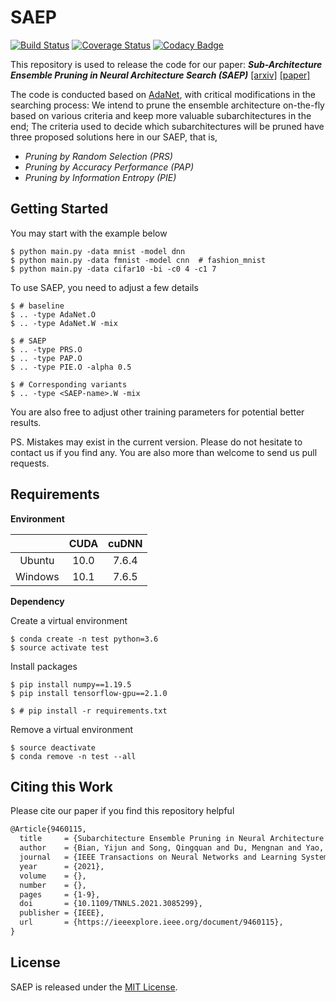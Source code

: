 # SAEP

[![Build Status](https://app.travis-ci.com/eustomaqua/SAEP.svg?branch=master)](https://app.travis-ci.com/eustomaqua/SAEP) 
[![Coverage Status](https://coveralls.io/repos/github/eustomaqua/SAEP/badge.svg?branch=master)](https://coveralls.io/github/eustomaqua/SAEP?branch=master) 
[![Codacy Badge](https://app.codacy.com/project/badge/Grade/a758b0c84d3d45cb8f1fa414abd64c09)](https://www.codacy.com/gh/eustomaqua/SAEP/dashboard?utm_source=github.com&amp;utm_medium=referral&amp;utm_content=eustomaqua/SAEP&amp;utm_campaign=Badge_Grade) 


This repository is used to release the code for our paper: ***Sub-Architecture Ensemble Pruning in Neural Architecture Search (SAEP)*** [[arxiv]](https://arxiv.org/abs/1910.00370v2) [[paper]](https://ieeexplore.ieee.org/document/9460115) 

The code is conducted based on [AdaNet](https://github.com/tensorflow/adanet), with critical modifications in the searching process: We intend to prune the ensemble architecture on-the-fly based on various criteria and keep more valuable subarchitectures in the end; The criteria used to decide which subarchitectures will be pruned have three proposed solutions here in our SAEP, that is,

- *Pruning by Random Selection (PRS)*
- *Pruning by Accuracy Performance (PAP)*
- *Pruning by Information Entropy (PIE)*


## Getting Started

You may start with the example below

```shell
$ python main.py -data mnist -model dnn
$ python main.py -data fmnist -model cnn  # fashion_mnist
$ python main.py -data cifar10 -bi -c0 4 -c1 7
```

To use SAEP, you need to adjust a few details

```shell
$ # baseline
$ .. -type AdaNet.O
$ .. -type AdaNet.W -mix

$ # SAEP
$ .. -type PRS.O
$ .. -type PAP.O
$ .. -type PIE.O -alpha 0.5

$ # Corresponding variants
$ .. -type <SAEP-name>.W -mix
```

You are also free to adjust other training parameters for potential better results. 

PS. Mistakes may exist in the current version. Please do not hesitate to contact us if you find any. You are also more than welcome to send us pull requests.


## Requirements

**Environment**

|         | CUDA | cuDNN |
|:-------:|:----:|:-----:|
| Ubuntu  | 10.0 | 7.6.4 |
| Windows | 10.1 | 7.6.5 |


**Dependency**

Create a virtual environment
```shell
$ conda create -n test python=3.6
$ source activate test
```

Install packages
```shell
$ pip install numpy==1.19.5
$ pip install tensorflow-gpu==2.1.0

$ # pip install -r requirements.txt
```


Remove a virtual environment
```shell
$ source deactivate
$ conda remove -n test --all
```


## Citing this Work

Please cite our paper if you find this repository helpful

```tex
@Article{9460115,
  title     = {Subarchitecture Ensemble Pruning in Neural Architecture Search},
  author    = {Bian, Yijun and Song, Qingquan and Du, Mengnan and Yao, Jun and Chen, Huanhuan and Hu, Xia},
  journal   = {IEEE Transactions on Neural Networks and Learning Systems},
  year      = {2021},
  volume    = {},
  number    = {},
  pages     = {1-9},
  doi       = {10.1109/TNNLS.2021.3085299},
  publisher = {IEEE},
  url       = {https://ieeexplore.ieee.org/document/9460115},
}
```

## License

SAEP is released under the [MIT License](./LICENSE).

